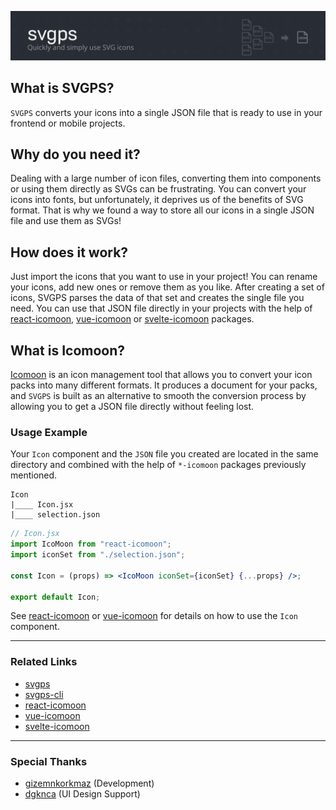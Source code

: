 ![SVGPS](./svgps-cover.png)

## What is SVGPS?

`SVGPS` converts your icons into a single JSON file that is ready to use in your frontend or mobile projects.

## Why do you need it?

Dealing with a large number of icon files, converting them into components or using them directly as SVGs can be frustrating. You can convert your icons into fonts, but unfortunately, it deprives us of the benefits of SVG format. That is why we found a way to store all our icons in a single JSON file and use them as SVGs!

## How does it work?

Just import the icons that you want to use in your project! You can rename your icons, add new ones or remove them as you like. After creating a set of icons, SVGPS parses the data of that set and creates the single file you need. You can use that JSON file directly in your projects with the help of [react-icomoon](https://github.com/aykutkardas/react-icomoon), [vue-icomoon](https://github.com/aykutkardas/vue-icomoon) or [svelte-icomoon](https://github.com/aykutkardas/svelte-icomoon) packages.

## What is Icomoon?

[Icomoon](https://icomoon.io/) is an icon management tool that allows you to convert your icon packs into many different formats. It produces a document for your packs, and `SVGPS` is built as an alternative to smooth the conversion process by allowing you to get a JSON file directly without feeling lost.

### Usage Example

Your `Icon` component and the `JSON` file you created are located in the same directory and combined with the help of `*-icomoon` packages previously mentioned.

```
Icon
|____ Icon.jsx
|____ selection.json
```

```jsx
// Icon.jsx
import IcoMoon from "react-icomoon";
import iconSet from "./selection.json";

const Icon = (props) => <IcoMoon iconSet={iconSet} {...props} />;

export default Icon;
```

See [react-icomoon](https://github.com/aykutkardas/react-icomoon) or [vue-icomoon](https://github.com/aykutkardas/vue-icomoon) for details on how to use the `Icon` component.

---

### Related Links

- [svgps](https://github.com/aykutkardas/svgps)
- [svgps-cli](https://github.com/aykutkardas/svgps-cli)
- [react-icomoon](https://github.com/aykutkardas/react-icomoon)
- [vue-icomoon](https://github.com/aykutkardas/vue-icomoon)
- [svelte-icomoon](https://github.com/aykutkardas/svelte-icomoon)

---

### Special Thanks

- [gizemnkorkmaz](https://github.com/gizemnkorkmaz) (Development)
- [dgknca](https://github.com/dgknca) (UI Design Support)
